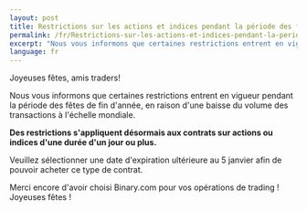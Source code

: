```yaml
---
layout: post
title: Restrictions sur les actions et indices pendant la période des fêtes
permalink: /fr/Restrictions-sur-les-actions-et-indices-pendant-la-periode-des-fetes/
excerpt: "Nous vous informons que certaines restrictions entrent en vigueur pendant la période des fêtes de fin d'année, en raison d'une baisse du volume des transactions à l'échelle mondiale..."
language: fr 
---
```



Joyeuses fêtes, amis traders!

Nous vous informons que certaines restrictions entrent en vigueur pendant la période des fêtes de fin d'année, en raison d'une baisse du volume des transactions à l'échelle mondiale.

**Des restrictions s'appliquent désormais aux contrats sur actions ou indices d'une durée d'un jour ou plus.**

Veuillez sélectionner une date d'expiration ultérieure au 5 janvier afin de pouvoir acheter ce type de contrat.

Merci encore d'avoir choisi Binary.com pour vos opérations de trading !  Joyeuses fêtes !
